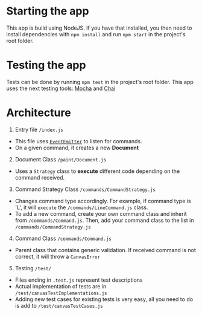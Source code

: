 # Starting the app

This app is build using NodeJS.
If you have that installed, you then need to install dependencies with `npm install` and run
`npm start` in the project's root folder.

# Testing the app

Tests can be done by running `npm test` in the project's root folder. This app uses the next testing tools: [Mocha](https://mochajs.org/) and [Chai](https://www.chaijs.com/)

# Architecture

1. Entry file `/index.js`

- This file uses [`EventEmitter`](https://nodejs.org/api/events.html#events_class_eventemitter) to listen for commands.
- On a given command, it creates a new **Document**

2. Document Class `/paint/Document.js`

- Uses a `Strategy` class to **execute** different code depending on the command received.

3. Command Strategy Class `/commands/CommandStrategy.js`

- Changes command type accordingly. For example, if command type is 'L', it will `execute` the `/commands/LineCommand.js` class.
- To add a new command, create your own command class and inherit from `/commands/Command.js`. Then, add your command class to the list in `/commands/CommandStrategy.js`

4. Command Class `/commands/Command.js`

- Parent class that contains generic validation. If received command is not correct, it will throw a `CanvasError`

5. Testing `/test/`

- Files ending in `.test.js` represent test descriptions
- Actual implementation of tests are in `/test/canvasTestImplementations.js`
- Adding new test cases for existing tests is very easy, all you need to do is add to `/test/canvasTestCases.js`
